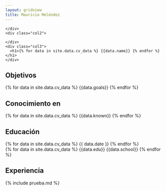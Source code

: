 ```yaml
---
layout: gridview
title: Mauricio Meléndez
---
```

<div class="page">
  <div class="row">
    <div class="col1">

    </div>
    <div class="col2">

    </div>
    <div class="col3">
      <h1>{% for data in site.data.cv_data %} {{data.name}} {% endfor %}</h1>
    </div>
  </div>

  <div class="row">
    <div class="col1">
      <h2>Objetivos</h2>
    </div>
    <div class="col2">
    </div>
    <div class="col3">
      {% for data in site.data.cv_data %} {{data.goals}} {% endfor %}
    </div>
  </div>

  <div class="row">
    <div class="col1">
      <h2>Conocimiento en</h2>
    </div>
    <div class="col2">
    </div>
    <div class="col3">
      {% for data in site.data.cv_data %} {{data.known}} {% endfor %}
    </div>
  </div>

  <div class="row">
    <div class="col1">
      <h2>Educación</h2>
    </div>
    <div class="col2">
    </div>
    <div class="col3">
      <div class="row2">
        <div class="col4">
          {% for data in site.data.cv_data %} {{ data.date }} {% endfor %}
        </div>
        <div class="col5">
          {% for data in site.data.cv_data %} {{data.edu}} {{data.school}} {% endfor %}
        </div>
      </div>
    </div>
  </div>

  <div class="row">
    <div class="col1">
        <h2>Experiencia</h2>
    </div>
    <div class="col2">
    </div>
    <div class="col3">
      {% include prueba.md %}
    </div>
  </div>

</div>

